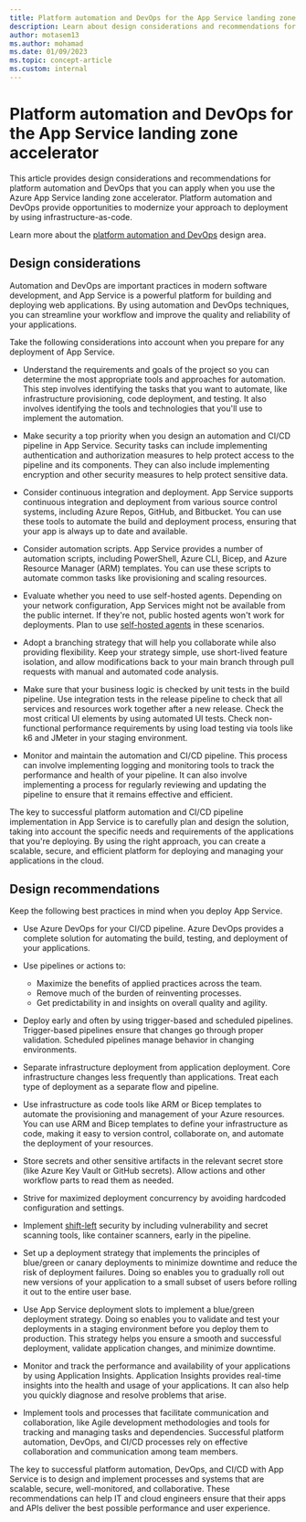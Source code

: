 ```yaml
---
title: Platform automation and DevOps for the App Service landing zone accelerator
description: Learn about design considerations and recommendations for platform automation and DevOps in the Azure App Service landing zone accelerator.
author: motasem13
ms.author: mohamad
ms.date: 01/09/2023
ms.topic: concept-article
ms.custom: internal
---
```


# Platform automation and DevOps for the App Service landing zone accelerator

This article provides design considerations and recommendations for platform automation and DevOps that you can apply when you use the Azure App Service landing zone accelerator. Platform automation and DevOps provide opportunities to modernize your approach to deployment by using infrastructure-as-code.

Learn more about the [platform automation and DevOps](../../../ready/landing-zone/design-area/platform-automation-devops.md) design area.

## Design considerations

Automation and DevOps are important practices in modern software development, and App Service is a powerful platform for building and deploying web applications. By using automation and DevOps techniques, you can streamline your workflow and improve the quality and reliability of your applications.

Take the following considerations into account when you prepare for any deployment of App Service.

- Understand the requirements and goals of the project so you can determine the most appropriate tools and approaches for automation. This step involves identifying the tasks that you want to automate, like infrastructure provisioning, code deployment, and testing. It also involves identifying the tools and technologies that you'll use to implement the automation.
- Make security a top priority when you design an automation and CI/CD pipeline in App Service. Security tasks can include implementing authentication and authorization measures to help protect access to the pipeline and its components. They can also include implementing encryption and other security measures to help protect sensitive data.
- Consider continuous integration and deployment. App Service supports continuous integration and deployment from various source control systems, including Azure Repos, GitHub, and Bitbucket. You can use these tools to automate the build and deployment process, ensuring that your app is always up to date and available.
- Consider automation scripts. App Service provides a number of automation scripts, including PowerShell, Azure CLI, Bicep, and Azure Resource Manager (ARM) templates. You can use these scripts to automate common tasks like provisioning and scaling resources.
- Evaluate whether you need to use self-hosted agents. Depending on your network configuration, App Services might not be available from the public internet. If they're not, public hosted agents won't work for deployments. Plan to use [self-hosted agents](https://azure.github.io/AppService/2021/01/04/deploying-to-network-secured-sites.html) in these scenarios.
- Adopt a branching strategy that will help you collaborate while also providing flexibility. Keep your strategy simple, use short-lived feature isolation, and allow modifications back to your main branch through pull requests with manual and automated code analysis.
- Make sure that your business logic is checked by unit tests in the build pipeline. Use integration tests in the release pipeline to check that all services and resources work together after a new release. Check the most critical UI elements by using automated UI tests. Check non-functional performance requirements by using load testing via tools like k6 and JMeter in your staging environment.

- Monitor and maintain the automation and CI/CD pipeline. This process can involve implementing logging and monitoring tools to track the performance and health of your pipeline. It can also involve implementing a process for regularly reviewing and updating the pipeline to ensure that it remains effective and efficient.

The key to successful platform automation and CI/CD pipeline implementation in App Service is to carefully plan and design the solution, taking into account the specific needs and requirements of the applications that you're deploying. By using the right approach, you can create a scalable, secure, and efficient platform for deploying and managing your applications in the cloud.

## Design recommendations

Keep the following best practices in mind when you deploy App Service.

- Use Azure DevOps for your CI/CD pipeline. Azure DevOps provides a complete solution for automating the build, testing, and deployment of your applications.

- Use pipelines or actions to:
    - Maximize the benefits of applied practices across the team.
    - Remove much of the burden of reinventing processes.
    - Get predictability in and insights on overall quality and agility.
- Deploy early and often by using trigger-based and scheduled pipelines. Trigger-based pipelines ensure that changes go through proper validation. Scheduled pipelines manage behavior in changing environments.
- Separate infrastructure deployment from application deployment. Core infrastructure changes less frequently than applications. Treat each type of deployment as a separate flow and pipeline.
- Use infrastructure as code tools like ARM or Bicep templates to automate the provisioning and management of your Azure resources. You can use ARM and Bicep templates to define your infrastructure as code, making it easy to version control, collaborate on, and automate the deployment of your resources.

- Store secrets and other sensitive artifacts in the relevant secret store (like Azure Key Vault or GitHub secrets). Allow actions and other workflow parts to read them as needed.
-  Strive for maximized deployment concurrency by avoiding hardcoded configuration and settings.
-  Implement [shift-left](/azure/devops/learn/devops-at-microsoft/shift-left-make-testing-fast-reliable) security by including vulnerability and secret scanning tools, like container scanners, early in the pipeline.
-  Set up a deployment strategy that implements the principles of blue/green or canary deployments to minimize downtime and reduce the risk of deployment failures. Doing so enables you to gradually roll out new versions of your application to a small subset of users before rolling it out to the entire user base.
-  Use App Service deployment slots to implement a blue/green deployment strategy. Doing so enables you to validate and test your deployments in a staging environment before you deploy them to production. This strategy helps you ensure a smooth and successful deployment, validate application changes, and minimize downtime.
- Monitor and track the performance and availability of your applications by using Application Insights. Application Insights provides real-time insights into the health and usage of your applications. It can also help you quickly diagnose and resolve problems that arise.

- Implement tools and processes that facilitate communication and collaboration, like Agile development methodologies and tools for tracking and managing tasks and dependencies. Successful platform automation, DevOps, and CI/CD processes rely on effective collaboration and communication among team members.

The key to successful platform automation, DevOps, and CI/CD with App Service is to design and implement processes and systems that are scalable, secure, well-monitored, and collaborative. These recommendations can help IT and cloud engineers ensure that their apps and APIs deliver the best possible performance and user experience.
